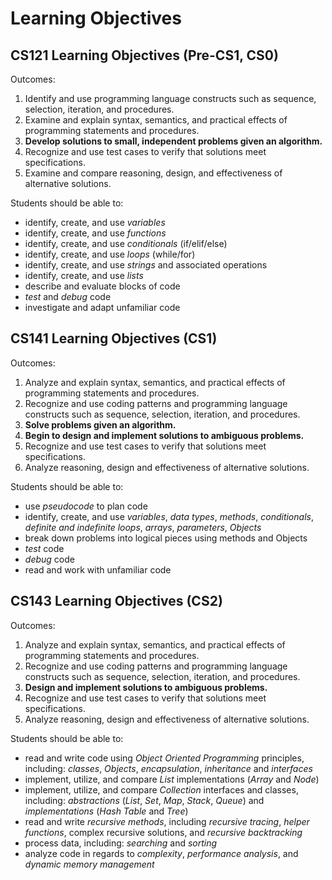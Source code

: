 # Learning Objectives

## CS121 Learning Objectives (Pre-CS1, CS0)
Outcomes:
1. Identify and use programming language constructs such as sequence, selection, iteration, and procedures.
1. Examine and explain syntax, semantics, and practical effects of programming statements and procedures.
1. **Develop solutions to small, independent problems given an algorithm.**
1. Recognize and use test cases to verify that solutions meet specifications.
1. Examine and compare reasoning, design, and effectiveness of alternative solutions.

Students should be able to:
- identify, create, and use _variables_
- identify, create, and use _functions_
- identify, create, and use _conditionals_ (if/elif/else)
- identify, create, and use _loops_ (while/for)
- identify, create, and use _strings_ and associated operations
- identify, create, and use _lists_
- describe and evaluate blocks of code
- _test_ and _debug_ code
- investigate and adapt unfamiliar code

## CS141 Learning Objectives (CS1)
Outcomes:
1. Analyze and explain syntax, semantics, and practical effects of programming statements and procedures.
1. Recognize and use coding patterns and programming language constructs such as sequence, selection, iteration, and procedures.
1. **Solve problems given an algorithm.**
1. **Begin to design and implement solutions to ambiguous problems.**
1. Recognize and use test cases to verify that solutions meet specifications.
1. Analyze reasoning, design and effectiveness of alternative solutions.

Students should be able to:
- use _pseudocode_ to plan code
- identify, create, and use _variables_, _data types_, _methods_, _conditionals_, _definite and indefinite loops_, _arrays_, _parameters_, _Objects_
- break down problems into logical pieces using methods and Objects
- _test_ code
- _debug_ code
- read and work with unfamiliar code

## CS143 Learning Objectives (CS2)
Outcomes:
1. Analyze and explain syntax, semantics, and practical effects of programming statements and procedures.
1. Recognize and use coding patterns and programming language constructs such as sequence, selection, iteration, and procedures.
1. **Design and implement solutions to ambiguous problems.**
1. Recognize and use test cases to verify that solutions meet specifications.
1. Analyze reasoning, design and effectiveness of alternative solutions.

Students should be able to:
- read and write code using _Object Oriented Programming_ principles, including: _classes_, _Objects_, _encapsulation_, _inheritance_ and _interfaces_
- implement, utilize, and compare _List_ implementations (_Array_ and _Node_)
- implement, utilize, and compare _Collection_ interfaces and classes, including: _abstractions_ (_List_, _Set_, _Map_, _Stack_, _Queue_) and _implementations_ (_Hash Table_ and _Tree_)
- read and write _recursive methods_, including _recursive tracing_, _helper functions_, complex recursive solutions, and _recursive backtracking_
- process data, including: _searching_ and _sorting_
- analyze code in regards to _complexity_, _performance analysis_, and _dynamic memory management_
